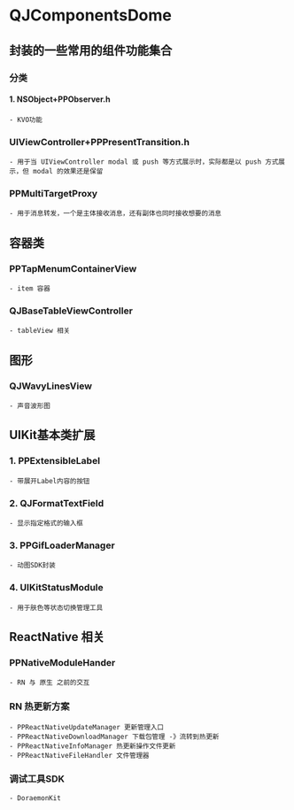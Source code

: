 # QJComponentsDome
## 封装的一些常用的组件功能集合

### 分类
#### 1. NSObject+PPObserver.h
    - KVO功能

### UIViewController+PPPresentTransition.h 
    - 用于当 UIViewController modal 或 push 等方式展示时，实际都是以 push 方式展示，但 modal 的效果还是保留
    
### PPMultiTargetProxy
    - 用于消息转发，一个是主体接收消息，还有副体也同时接收想要的消息

## 容器类
### PPTapMenumContainerView
    - item 容器

### QJBaseTableViewController
    - tableView 相关
    
## 图形
### QJWavyLinesView
    - 声音波形图

## UIKit基本类扩展
### 1. PPExtensibleLabel
    - 带展开Label内容的按钮

### 2. QJFormatTextField
    - 显示指定格式的输入框
    
### 3. PPGifLoaderManager
    - 动图SDK封装
    
### 4. UIKitStatusModule
    - 用于肤色等状态切换管理工具
    
    
## ReactNative 相关
### PPNativeModuleHander
    - RN 与 原生 之前的交互
    
### RN 热更新方案
    - PPReactNativeUpdateManager 更新管理入口
    - PPReactNativeDownloadManager 下载包管理 -》流转到热更新
    - PPReactNativeInfoManager 热更新操作文件更新
    - PPReactNativeFileHandler 文件管理器

### 调试工具SDK
    - DoraemonKit

